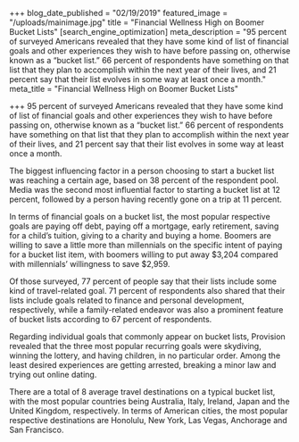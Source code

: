 +++
blog_date_published = "02/19/2019"
featured_image = "/uploads/mainimage.jpg"
title = "Financial Wellness High on Boomer Bucket Lists"
[search_engine_optimization]
meta_description = "95 percent of surveyed Americans revealed that they have some kind of list of financial goals and other experiences they wish to have before passing on, otherwise known as a “bucket list.” 66 percent of respondents have something on that list that they plan to accomplish within the next year of their lives, and 21 percent say that their list evolves in some way at least once a month."
meta_title = "Financial Wellness High on Boomer Bucket Lists"

+++
95 percent of surveyed Americans revealed that they have some kind of list of financial goals and other experiences they wish to have before passing on, otherwise known as a “bucket list.” 66 percent of respondents have something on that list that they plan to accomplish within the next year of their lives, and 21 percent say that their list evolves in some way at least once a month.

The biggest influencing factor in a person choosing to start a bucket list was reaching a certain age, based on 38 percent of the respondent pool. Media was the second most influential factor to starting a bucket list at 12 percent, followed by a person having recently gone on a trip at 11 percent.

In terms of financial goals on a bucket list, the most popular respective goals are paying off debt, paying off a mortgage, early retirement, saving for a child’s tuition, giving to a charity and buying a home. Boomers are willing to save a little more than millennials on the specific intent of paying for a bucket list item, with boomers willing to put away $3,204 compared with millennials’ willingness to save $2,959.

Of those surveyed, 77 percent of people say that their lists include some kind of travel-related goal. 71 percent of respondents also shared that their lists include goals related to finance and personal development, respectively, while a family-related endeavor was also a prominent feature of bucket lists according to 67 percent of respondents.

Regarding individual goals that commonly appear on bucket lists, Provision revealed that the three most popular recurring goals were skydiving, winning the lottery, and having children, in no particular order. Among the least desired experiences are getting arrested, breaking a minor law and trying out online dating.

There are a total of 8 average travel destinations on a typical bucket list, with the most popular countries being Australia, Italy, Ireland, Japan and the United Kingdom, respectively. In terms of American cities, the most popular respective destinations are Honolulu, New York, Las Vegas, Anchorage and San Francisco.